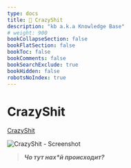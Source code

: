 ```yaml
---
type: docs
title: 🔷 CrazyShit
description: "kb a.k.a Knowledge Base"
# weight: 900
bookCollapseSection: false
bookFlatSection: false
bookToc: false
bookComments: false
bookSearchExclude: true
bookHidden: false
robotsNoIndex: true
---
```


# CrazyShit

[CrazyShit](https://crazyshit.com/?nt)

![CrazyShit - Screenshot](@img/crazyshit-screenshot.avif)

> _**Чо тут нах\*й происходит?**_
